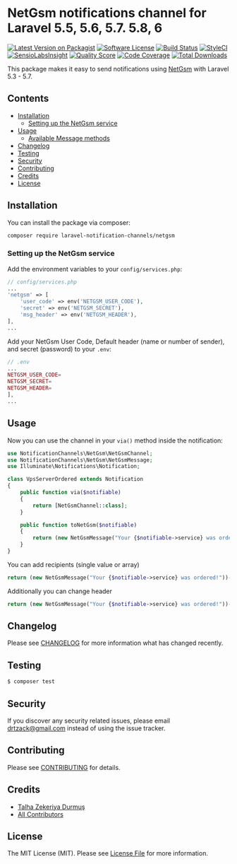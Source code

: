# NetGsm notifications channel for Laravel 5.5, 5.6, 5.7. 5.8, 6

[![Latest Version on Packagist](https://img.shields.io/packagist/v/laravel-notification-channels/netgsm.svg?style=flat-square)](https://packagist.org/packages/laravel-notification-channels/netgsm)
[![Software License](https://img.shields.io/badge/license-MIT-brightgreen.svg?style=flat-square)](LICENSE.md)
[![Build Status](https://img.shields.io/travis/laravel-notification-channels/netgsm/master.svg?style=flat-square)](https://travis-ci.org/laravel-notification-channels/netgsm)
[![StyleCI](https://styleci.io/repos/:style_ci_id/shield)](https://styleci.io/repos/:style_ci_id)
[![SensioLabsInsight](https://img.shields.io/sensiolabs/i/:sensio_labs_id.svg?style=flat-square)](https://insight.sensiolabs.com/projects/:sensio_labs_id)
[![Quality Score](https://img.shields.io/scrutinizer/g/laravel-notification-channels/netgsm.svg?style=flat-square)](https://scrutinizer-ci.com/g/laravel-notification-channels/netgsm)
[![Code Coverage](https://img.shields.io/scrutinizer/coverage/g/laravel-notification-channels/netgsm/master.svg?style=flat-square)](https://scrutinizer-ci.com/g/laravel-notification-channels/netgsm/?branch=master)
[![Total Downloads](https://img.shields.io/packagist/dt/laravel-notification-channels/netgsm.svg?style=flat-square)](https://packagist.org/packages/laravel-notification-channels/netgsm)

This package makes it easy to send notifications using [NetGsm](https://www.netgsm.com.tr/) with Laravel 5.3 - 5.7.


## Contents

- [Installation](#installation)
	- [Setting up the NetGsm service](#setting-up-the-NetGsm-service)
- [Usage](#usage)
	- [Available Message methods](#available-message-methods)
- [Changelog](#changelog)
- [Testing](#testing)
- [Security](#security)
- [Contributing](#contributing)
- [Credits](#credits)
- [License](#license)


## Installation

You can install the package via composer:

``` bash
composer require laravel-notification-channels/netgsm
```

### Setting up the NetGsm service

Add the environment variables to your `config/services.php`:

```php
// config/services.php
...
'netgsm' => [
    'user_code' => env('NETGSM_USER_CODE'),
    'secret' => env('NETGSM_SECRET'),
    'msg_header' => env('NETGSM_HEADER'),
],
...
```

Add your NetGsm User Code, Default header (name or number of sender), and secret (password) to your `.env`:

```php
// .env
...
NETGSM_USER_CODE=
NETGSM_SECRET=
NETGSM_HEADER=
],
...
```

## Usage

Now you can use the channel in your `via()` method inside the notification:

``` php
use NotificationChannels\NetGsm\NetGsmChannel;
use NotificationChannels\NetGsm\NetGsmMessage;
use Illuminate\Notifications\Notification;

class VpsServerOrdered extends Notification
{
    public function via($notifiable)
    {
        return [NetGsmChannel::class];
    }

    public function toNetGsm($notifiable)
    {
        return (new NetGsmMessage("Your {$notifiable->service} was ordered!"));
    }
}
```

You can add recipients (single value or array)

``` php
return (new NetGsmMessage("Your {$notifiable->service} was ordered!"))->setRecipients($recipients);
```

Additionally you can change header

``` php
return (new NetGsmMessage("Your {$notifiable->service} was ordered!"))->setHeader("COMPANY");
```

## Changelog

Please see [CHANGELOG](CHANGELOG.md) for more information what has changed recently.

## Testing

``` bash
$ composer test
```

## Security

If you discover any security related issues, please email drtzack@gmail.com instead of using the issue tracker.

## Contributing

Please see [CONTRIBUTING](CONTRIBUTING.md) for details.

## Credits

- [Talha Zekeriya Durmuş](https://github.com/zek)
- [All Contributors](../../contributors)

## License

The MIT License (MIT). Please see [License File](LICENSE.md) for more information.
